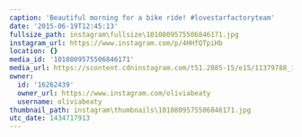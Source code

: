 ```yaml
---
caption: 'Beautiful morning for a bike ride! #lovestarfactoryteam'
date: '2015-06-19T12:45:13'
fullsize_path: instagram\fullsize\1010809575506846171.jpg
instagram_url: https://www.instagram.com/p/4HHfQTpiHb
location: {}
media_id: '1010809575506846171'
media_url: https://scontent.cdninstagram.com/t51.2885-15/e15/11379788_1487949061495676_1207103905_n.jpg?ig_cache_key=MTAxMDgwOTU3NTUwNjg0NjE3MQ%3D%3D.2
owner:
  id: '16262439'
  owner_url: https://www.instagram.com/oliviabeaty
  username: oliviabeaty
thumbnail_path: instagram\thumbnails\1010809575506846171.jpg
utc_date: 1434717913
---
```

